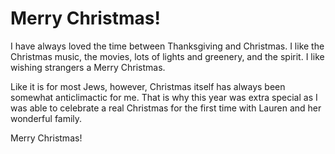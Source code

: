 # Merry Christmas!

I have always loved the time between Thanksgiving and Christmas. I like the Christmas music, the movies, lots of lights and greenery, and the spirit. I like wishing strangers a Merry Christmas.

Like it is for most Jews, however, Christmas itself has always been somewhat anticlimactic for me. That is why this year was extra special as I was able to celebrate a real Christmas for the first time with Lauren and her wonderful family.

Merry Christmas!
